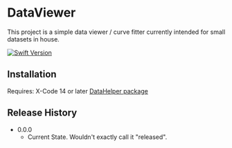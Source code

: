 #  DataViewer

This project is a simple data viewer / curve fitter currently intended for small datasets in house. 

[![Swift Version][swift-image]][swift-url]

## Installation

Requires:
    X-Code 14 or later
    [DataHelper package](https://github.com/carlynorama/DataHelper)
    

## Release History

* 0.0.0
    * Current State. Wouldn't exactly call it "released".  







[swift-image]:https://img.shields.io/badge/swift-5.7-orange.svg
[swift-url]: https://swift.org/
